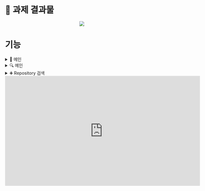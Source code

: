 # 📖 과제 결과물
<div align="center">
<img src="https://user-images.githubusercontent.com/50609466/163675655-af3a124d-0243-4d6e-a555-7517a6644703.png"/>
</div>

# 기능
<details>
<summary>📱 메인</summary>
<div markdown="1">       
<img src="https://user-images.githubusercontent.com/50609466/163707936-0dd1460d-d904-4aaf-99de-35326e798864.png" width="45%" height="60%"/>
<img src="https://user-images.githubusercontent.com/50609466/163708013-91ef477f-0ee9-4dea-8e96-e4796b841701.png" width="45%" height="60%"/>
</br>
2. Repository 이름을 나타냅니다.[요구사항 2번]
</br>
3. Repository를 삭제합니다.[요구사항 3번]
</br>
4. Repository 검색을 위한 User 입력화면으로 이동합니다.
</br> 
&nbsp&nbsp&nbsp Async Storage에 저장된 아이템의 개수가 4개 미만이면 초록색 플러스 아이콘이,
</br>
&nbsp&nbsp&nbsp 그렇지 않으면 Search Repository... 문구가 나타납니다.요구사항 [2-1번, 2-2번]
</br>
5. Async Storage에 저장된 Repository 이름 입니다. 터치 시 해당 Repository의 Issue의 제목이 나옵니다.
</br>
&nbsp&nbsp&nbsp [요구사항 4번, 4-1번]
   </br>
6. 해당 Repository의 Issue 개수를 가져옵니다.
   </br>
7. Repository의 이슈의 제목입니다. 터치 시 Github 상세 페이지로 이동합니다.[요구사항 4-2]
   </br>
8. 이슈를 페이지네이션을 통해 보여줍니다.[요구사항 4-3]
</div>
</details>

<details>
<summary>🔍 메인</summary>
<div markdown="1">       
<img src="https://user-images.githubusercontent.com/50609466/163708622-702d309d-2adb-46d7-a7f8-e8b7c760cf4b.png" width="45%" height="60%"/>
</br>
1. 검색할 Repository 의 User Id를 입력합니다.
</br>
2. Get Start 버튼을 눌러 Repository를 검색합니다.
</div>
</details>

<details>
<summary>➕ Repository 검색</summary>
<div markdown="1">       
<img src="https://user-images.githubusercontent.com/50609466/163709206-2991a495-f552-4184-b97d-b8487afa6726.png" width="45%" height="60%"/>
</br>
2. User의 Repository 에서 Repository 이름을 검색합니다.
</br>
3. 조건에 만족하는 Repository 이름이 나타납니다.
</br>
4. Async Storage 데이터를 추가/삭제 할 수 있습니다.
</div>
</details>

<iframe width="640" height="360" src="https://youtu.be/3UuG8HZo9yQ" frameborder="0" gesture="media" allowfullscreen=""></iframe>
